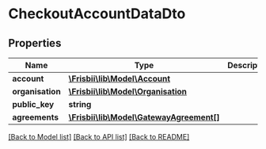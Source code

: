 # CheckoutAccountDataDto

## Properties
Name | Type | Description | Notes
------------ | ------------- | ------------- | -------------
**account** | [**\Frisbii\lib\Model\Account**](Account.md) |  | [optional] 
**organisation** | [**\Frisbii\lib\Model\Organisation**](Organisation.md) |  | [optional] 
**public_key** | **string** |  | [optional] 
**agreements** | [**\Frisbii\lib\Model\GatewayAgreement[]**](GatewayAgreement.md) |  | [optional] 

[[Back to Model list]](../../README.md#documentation-for-models) [[Back to API list]](../../README.md#documentation-for-api-endpoints) [[Back to README]](../../README.md)

